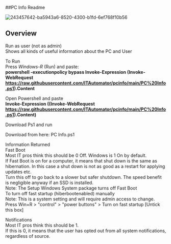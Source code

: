 ##PC Info Readme



 ![243457642-ba5943a6-8520-4300-b1fd-6ef768f10b56](https://github.com/ITAutomator/PCInfo/assets/135157036/944be711-5fb2-4f79-bee6-504ac1f394b5)

## Overview <br>
Run as user (not as admin)<br>
Shows all kinds of useful information about the PC and User

To Run<br>
Press _Windows-R_ (Run) and paste: <br>
__powershell -executionpolicy bypass Invoke-Expression (Invoke-WebRequest https://raw.githubusercontent.com/ITAutomator/pcinfo/main/PC%20Info.ps1).Content__

Open Powershell and paste<br>
__Invoke-Expression ((Invoke-WebRequest https://raw.githubusercontent.com/ITAutomator/pcinfo/main/PC%20Info.ps1).Content)__

Download Ps1 and run

Download from here: PC Info.ps1

Information Returned <br>
Fast Boot <br>
Most IT pros think this should be 0 Off. Windows is 1 On by default. <br>
If Fast Boot is on for a computer, it means that shut down is the same as hibernation. In this case a shut down is not as good as a restart for applying updates etc. <br>
Turn this off to go back to a slower but safer shutdown.  The speed benefit is negligible anyway if an SSD is installed. <br>
Note: The Setup Windows System package turns off Fast Boot <br>
To turn off fast startup (hiberbootenabled) manually <br>
Note: This is a system setting and will require admin access to change. <br>
Press Win+R > "control" > "power buttons" > Turn on fast startup [Untick this box] <br>

Notifications <br>
Most IT pros think this should be 1.<br>
If this is 0, it means that the user has opted out from all system notifications, regardless of source.

